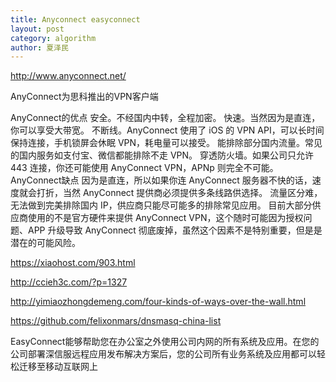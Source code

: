 ```yaml
---
title: Anyconnect easyconnect
layout: post
category: algorithm
author: 夏泽民
---
```

http://www.anyconnect.net/

AnyConnect为思科推出的VPN客户端

AnyConnect的优点
安全。不经国内中转，全程加密。
快速。当然因为是直连，你可以享受大带宽。
不断线。AnyConnect 使用了 iOS 的 VPN API，可以长时间保持连接，手机锁屏会休眠 VPN，耗电量可以接受。
能排除部分国内流量。常见的国内服务如支付宝、微信都能排除不走 VPN。
穿透防火墙。如果公司只允许 443 连接，你还可能使用 AnyConnect VPN，APNp 则完全不可能。
AnyConnect缺点
因为是直连，所以如果你连 AnyConnect 服务器不快的话，速度就会打折，当然 AnyConnect 提供商必须提供多条线路供选择。
流量区分难，无法做到完美排除国内 IP，供应商只能尽可能多的排除常见应用。
目前大部分供应商使用的不是官方硬件来提供 AnyConnect VPN，这个随时可能因为授权问题、APP 升级导致 AnyConnect 彻底废掉，虽然这个因素不是特别重要，但是是潜在的可能风险。

https://xiaohost.com/903.html

http://ccieh3c.com/?p=1327
<!-- more -->


http://yimiaozhongdemeng.com/four-kinds-of-ways-over-the-wall.html

https://github.com/felixonmars/dnsmasq-china-list

EasyConnect能够帮助您在办公室之外使用公司内网的所有系统及应用。在您的公司部署深信服远程应用发布解决方案后，您的公司所有业务系统及应用都可以轻松迁移至移动互联网上


